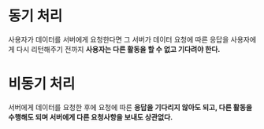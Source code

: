 # 동기 처리
사용자가 데이터를 서버에게 요청한다면 그 서버가 데이터 요청에 따른 응답을 사용자에게 다시 리턴해주기 전까지 <b>사용자는 다른 활동을 할 수 없고 기다려야 한다.</b>

# 비동기 처리
서버에게 데이터를 요청한 후에 요청에 따른 <b>응답을 기다리지 않아도 되고, 다른 활동을 수행해도 되며 서버에게 다른 요청사항을 보내도 상관없다.</b>

